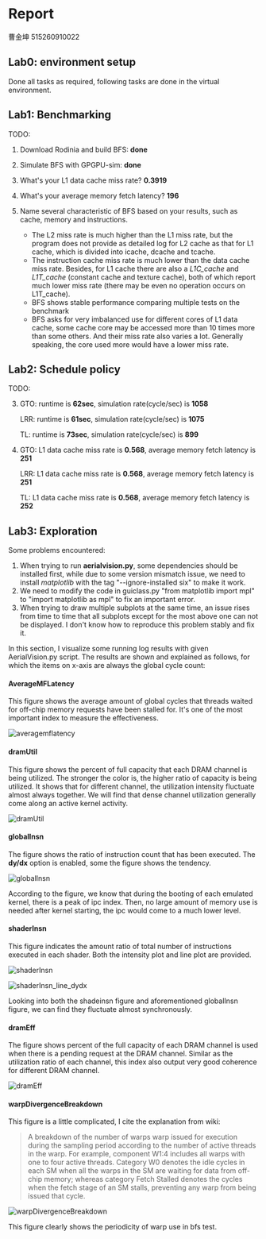 # Report

曹金坤 515260910022

## Lab0: environment setup

Done all tasks as required, following tasks are done in the virtual environment.

## Lab1: Benchmarking 

TODO:

1. Download Rodinia and build BFS: **done**

2. Simulate BFS with GPGPU-sim: **done**

3. What's your L1 data cache miss rate?  **0.3919**

4. What's your average memory fetch latency? **196**

5. Name several characteristic of BFS based on your results, such as cache, memory and instructions.

   * The L2 miss rate is much higher than the L1 miss rate, but the program does not provide as detailed log for L2 cache as that for L1 cache, which is divided into icache, dcache and tcache.
   * The instruction cache miss rate is much lower than the data cache miss rate. Besides, for L1 cache there are also a *L1C_cache* and *L1T_cache* (constant cache and texture cache), both of which report much lower miss rate (there may be even no operation occurs on L1T_cache).
   * BFS shows stable performance comparing multiple tests on the benchmark
   * BFS asks for very imbalanced use for different cores of L1 data cache, some cache core may be accessed more than 10 times more than some others. And their miss rate also varies a lot. Generally speaking, the core used more would have a lower miss rate.
## Lab2: Schedule policy

TODO:

3. GTO: runtime is **62sec**, simulation rate(cycle/sec) is **1058**

   LRR: runtime is **61sec**, simulation rate(cycle/sec) is **1075**

   TL: runtime is **73sec**, simulation rate(cycle/sec) is **899**

4. GTO: L1 data cache miss rate is **0.568**, average memory fetch latency is **251**

   LRR: L1 data cache miss rate is **0.568**, average memory fetch latency is **251**

   TL: L1 data cache miss rate is **0.568**, average memory fetch latency is **252**

## Lab3: Exploration

Some problems encountered:

1. When trying to run **aerialvision.py**, some dependencies should be installed first, while due to some version mismatch issue, we need to install *matplotlib* with the tag "--ignore-installed six" to make it work.
2. We need to modify the code in guiclass.py "from matplotlib import mpl" to "import matplotlib as mpl" to fix an important error.
3. When trying to draw multiple subplots at the same time, an issue rises from time to time that all subplots except for the most above one can not be displayed. I don't know how to reproduce this problem stably and fix it.

In this section, I visualize some running log results with given AerialVision.py script. The results are shown and explained as follows, for which the items on x-axis are always the global cycle count:

#### AverageMFLatency

This figure shows the average amount of global cycles that threads waited for off-chip memory requests have been stalled for. It's one of the most important index to measure the effectiveness.

![averagemflatency](D:\GoogleDrive\SJTU\18_19_2\Architecture\Lab\aerial_visualization\averagemflatency.png)

#### dramUtil

This figure shows the percent of full capacity that each DRAM channel is being utilized. The stronger the color is, the higher ratio of capacity is being utilized. It shows that for different channel, the utilization intensity fluctuate almost always together. We will find that dense channel utilization generally come along an active kernel activity. 

![dramUtil](D:\GoogleDrive\SJTU\18_19_2\Architecture\Lab\aerial_visualization\dramUtil.png)

#### globalInsn

The figure shows the ratio of instruction count that has been executed. The **dy/dx** option is enabled, some the figure shows the tendency.

![globalInsn](D:\GoogleDrive\SJTU\18_19_2\Architecture\Lab\aerial_visualization\globalInsn.png)

According to the figure, we know that during the booting of each emulated kernel, there is a peak of ipc index. Then, no large amount of memory use is needed after kernel starting, the ipc would come to a much lower level.

#### shaderInsn

This figure indicates the amount ratio of total number of instructions executed in each shader.  Both the intensity plot and line plot are provided. 

![shaderInsn](D:\GoogleDrive\SJTU\18_19_2\Architecture\Lab\aerial_visualization\shaderInsn.png)

![shaderInsn_line_dydx](D:\GoogleDrive\SJTU\18_19_2\Architecture\Lab\aerial_visualization\shaderInsn_line_dydx.png)

Looking into both the shadeinsn figure and aforementioned globalInsn figure, we can find they fluctuate almost synchronously.

#### dramEff

The figure shows percent of the full capacity of each DRAM channel is used when there is a pending request at the DRAM channel. Similar as the utilization ratio of each channel, this index also output very good coherence for different DRAM channel.

![dramEff](D:\GoogleDrive\SJTU\18_19_2\Architecture\Lab\aerial_visualization\dramEff.png)

#### warpDivergenceBreakdown

This figure is a little complicated, I cite the explanation from wiki: 

> A breakdown of the number of warps warp issued for execution during the sampling period according to the number of active threads in the warp. For example, component W1:4 includes all warps with one to four active threads. Category W0 denotes the idle cycles in each SM when all the warps in the SM are waiting for data from off-chip memory; whereas category Fetch Stalled denotes the cycles when the fetch stage of an SM stalls, preventing any warp from being issued that cycle.

![warpDivergenceBreakdown](D:\GoogleDrive\SJTU\18_19_2\Architecture\Lab\aerial_visualization\warpDivergenceBreakdown.png)

This figure clearly shows the periodicity of warp use in bfs test.
